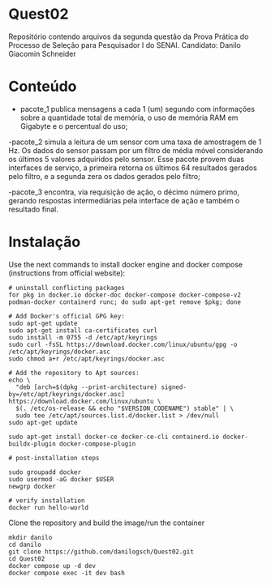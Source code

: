 # Quest02
Repositório contendo arquivos da segunda questão da Prova Prática do Processo de Seleção para Pesquisador I do SENAI. Candidato: Danilo Giacomin Schneider

# Conteúdo

- pacote_1 publica mensagens a cada 1 (um) segundo com informações sobre a quantidade total de memória, o uso de memória RAM em Gigabyte e o percentual do uso;

-pacote_2 simula a leitura de um sensor com uma taxa de amostragem de 1 Hz. Os dados do sensor passam por um filtro de média móvel considerando os últimos 5 valores adquiridos pelo sensor. Esse pacote provem duas interfaces de serviço, a primeira retorna os últimos 64 resultados gerados pelo filtro, e a segunda zera os dados gerados pelo filtro;

-pacote_3 encontra, via requisição de ação, o décimo número primo, gerando respostas intermediárias pela interface de ação e também o resultado final.

# Instalação

Use the next commands to install docker engine and docker compose (instructions from official website):

```
# uninstall conflicting packages
for pkg in docker.io docker-doc docker-compose docker-compose-v2 podman-docker containerd runc; do sudo apt-get remove $pkg; done

# Add Docker's official GPG key:
sudo apt-get update
sudo apt-get install ca-certificates curl
sudo install -m 0755 -d /etc/apt/keyrings
sudo curl -fsSL https://download.docker.com/linux/ubuntu/gpg -o /etc/apt/keyrings/docker.asc
sudo chmod a+r /etc/apt/keyrings/docker.asc

# Add the repository to Apt sources:
echo \
  "deb [arch=$(dpkg --print-architecture) signed-by=/etc/apt/keyrings/docker.asc] https://download.docker.com/linux/ubuntu \
  $(. /etc/os-release && echo "$VERSION_CODENAME") stable" | \
  sudo tee /etc/apt/sources.list.d/docker.list > /dev/null
sudo apt-get update

sudo apt-get install docker-ce docker-ce-cli containerd.io docker-buildx-plugin docker-compose-plugin

# post-installation steps

sudo groupadd docker
sudo usermod -aG docker $USER
newgrp docker

# verify installation
docker run hello-world

```

Clone the repository and build the image/run the container

```
mkdir danilo
cd danilo
git clone https://github.com/danilogsch/Quest02.git
cd Quest02
docker compose up -d dev
docker compose exec -it dev bash

```